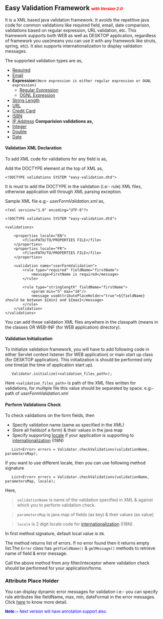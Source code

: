 ## Easy Validation Framework <font color='red' size='2'><b><i>with Version 2.0</i></b></font> ##

It is a XML based java validation framework. It avoids the repetitive java code for common validations like required field, email, date comparison, validations based on regular expression, URL validation, etc. This framework supports both WEB as well as DESKTOP application, regardless of framework you use(means you can use it with any framework like struts, spring, etc). It also supports internationalization to display validation messages.

The supported validation types are as,

  * [Required](http://code.google.com/p/easy-java-validation/wiki/required)
  * [Email](http://code.google.com/p/easy-java-validation/wiki/email)
  * **Expression**`(Here expression is either regular expression or OGNL expression)`
    * [Regular Expression](http://code.google.com/p/easy-java-validation/wiki/regularexpression)
    * [OGNL Expression](http://code.google.com/p/easy-java-validation/wiki/ognlexpression)
  * [String Length](http://code.google.com/p/easy-java-validation/wiki/stringlength)
  * [URL](http://code.google.com/p/easy-java-validation/wiki/url)
  * [Credit Card](http://code.google.com/p/easy-java-validation/wiki/creditcard)
  * [ISBN](http://code.google.com/p/easy-java-validation/wiki/isbn)
  * [IP Address](http://code.google.com/p/easy-java-validation/wiki/inetaddress)
**Comparision validations as,**
  * [Integer](http://code.google.com/p/easy-java-validation/wiki/int)
  * [Double](http://code.google.com/p/easy-java-validation/wiki/double)
  * [Date](http://code.google.com/p/easy-java-validation/wiki/date)


#### Validation XML Declaration ####
To add XML code for validations for any field is as,

Add the DOCTYPE element at the top of XML as,

```
<!DOCTYPE validations SYSTEM "easy-validation.dtd">
```

It is must to add the DOCTYPE in the validation (i.e:- rule) XML files, otherwise application will through XML parsing exception.

Sample XML file e.g:- _userFormValidation.xml_ as,
```
<?xml version="1.0" encoding="UTF-8"?>

<!DOCTYPE validations SYSTEM "easy-validation.dtd">

<validations>

	<properties locale="EN">
		<file>PATH/TO/PROPERTIES FILE</file>
	</properties>
	<properties locale="FR">
		<file>PATH/TO/PROPERTIES FILE</file>
	</properties>
	
	<validation name="userFormValidation">
		<rule type="required" fieldName="firstName">
			<message>FirstName is required</message>
		</rule>
		
		<rule type="stringlength" fieldName="firstName">
			<param min="5" max="10"/>
			<message useAttributePlaceHolder="true">${fieldName} should be between ${min} and ${max}</message>
		</rule>
	</validation>
</validations>
```

You can add these validation XML files anywhere in the classpath (means in the classes OR WEB-INF (for WEB application) directory).

#### Validation Initialization ####
To Initialize validation framework, you will have to add following code in either Servlet context listener (for WEB application) or main start up class (for DESKTOP application).
This initialization is should be performed only one time(at the time of application start up).

```
   Validator.initialize(<validation_files_path>);
```
Here `<validation_files_path>` is path of the XML files written for validations, for multiple file this value should be separated by space.
e.g:- path of _userFormValidation.xml_

#### Perform Validations Check ####
To check validations on the form fields, then
  * Specify validation name (same as specified in the XML)
  * Store all fields(of a form) & their values in the java map
  * Specify supporting [locale](http://code.google.com/p/easy-java-validation/wiki/localecodes) if your application is supporting to [internationalization](http://code.google.com/p/easy-java-validation/wiki/internationalization) (I18N)
```
   List<Error> errors = Validator.checkValidations(validationName, parametersMap);
```


If you want to use different locale, then you can use following method signature

```
   List<Error> errors = Validator.checkValidations(validationName, parametersMap, locale);
```


Here,
> `validationName` is name of the validation specified in XML & against which you to perform validation check.

> `parametersMap` is java map of fields (as key) & their values (as value)

> `locale` is 2 digit locale code for [internationalization](http://code.google.com/p/easy-java-validation/wiki/internationalization) (I18N).

In first method signature, default local value is `EN`.


The method returns list of errors. If no error found then it returns empty list.The `Error` class has `getFieldName()` & `getMessage()` methods to retrieve name of field & error message.

Call the above method from any filter/inteceptor where validation check should be performed for your application/forms.

### Attribute Place Holder ###

You can display dynamic error messages for validation i.e:- you can specify rule attributes like fieldName, max, min, dateFormat in the error messages. Click [here](http://code.google.com/p/easy-java-validation/wiki/attributePlaceHolder) to know more detail.

<font color='blue' size='2'><b>Note :-</b> Next version will have annotation support also.</font>